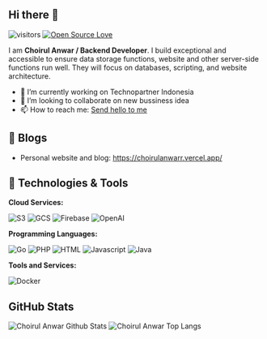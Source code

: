 ## Hi there 👋

![visitors](https://visitor-badge.laobi.icu/badge?page_id=choirulanwarr.choirulanwarr)
[![Open Source Love](https://badges.frapsoft.com/os/v1/open-source.svg?v=102)](https://github.com/ellerbrock/open-source-badge/)

<!--
**choirulanwarr/choirulanwarr** is a ✨ _special_ ✨ repository because its `README.md` (this file) appears on your GitHub profile.

Here are some ideas to get you started:

- 🔭 I’m currently working on ...
- 🌱 I’m currently learning ...
- 👯 I’m looking to collaborate on ...
- 🤔 I’m looking for help with ...
- 💬 Ask me about ...
- 📫 How to reach me: ...
- 😄 Pronouns: ...
- ⚡ Fun fact: ...
-->

I am **Choirul Anwar / Backend Developer**. I build exceptional and accessible to ensure data storage functions, website and other server-side functions run well. They will focus on databases, scripting, and website architecture.

- 🔭 I’m currently working on Technopartner Indonesia
- 👯 I’m looking to collaborate on new bussiness idea
- 📫 How to reach me: [Send hello to me](mailto:choirulsubwofer12@gmail.com?subject=[GitHub]%20Hello%20Anwar)

## 📝 Blogs

- Personal website and blog: https://choirulanwarr.vercel.app/

## 🔧 Technologies & Tools

**Cloud Services:**

![S3](https://img.shields.io/badge/Storage-S3-informational?style=flat&logo=amazon-s3&logoColor=white&color=6aa6f8)
![GCS](https://img.shields.io/badge/Google-Storage-informational?style=flat&logo=googlecloudstorage&logoColor=white&color=6aa6f8)
![Firebase](https://img.shields.io/badge/Google-Firebase-informational?style=flat&logo=firebase&logoColor=white&color=6aa6f8)
![OpenAI](https://img.shields.io/badge/AI-OpenAI-informational?style=flat&logo=openai&logoColor=white&color=6aa6f8)


**Programming Languages:**

![Go](https://img.shields.io/badge/Code-Go-informational?style=flat&logo=go&logoColor=white&color=6aa6f8)
![PHP](https://img.shields.io/badge/Code-PHP-informational?style=flat&logo=php&logoColor=white&color=6aa6f8)
![HTML](https://img.shields.io/badge/Code-HTML-informational?style=flat&logo=html5&logoColor=white&color=6aa6f8)
![Javascript](https://img.shields.io/badge/Code-Javascript-informational?style=flat&logo=javascript&logoColor=white&color=6aa6f8)
![Java](https://img.shields.io/badge/Code-Java-informational?style=flat&logo=openjdk&logoColor=white&color=6aa6f8)

**Tools and Services:**

![Docker](https://img.shields.io/badge/Tools-Docker-informational?style=flat&logo=docker&logoColor=white&color=6aa6f8)


## GitHub Stats

![Choirul Anwar Github Stats](https://github-readme-stats.vercel.app/api?username=choirulanwarr&show_icons=true&theme=dark)
![Choirul Anwar Top Langs](https://github-readme-stats.vercel.app/api/top-langs/?username=choirulanwarr&hide_progress=true&theme=dark)

